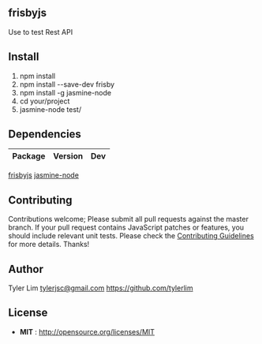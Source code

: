 ## frisbyjs
Use to test Rest API

## Install
1. npm install
2. npm install --save-dev frisby
3. npm install -g jasmine-node
4. cd your/project
5. jasmine-node test/

## Dependencies
Package | Version | Dev
--- |:---:|:---:
[frisbyjs](http://frisbyjs.com)
[jasmine-node](https://github.com/mhevery/jasmine-node)

## Contributing

Contributions welcome; Please submit all pull requests against the master branch. If your pull request contains JavaScript patches or features, you should include relevant unit tests. Please check the [Contributing Guidelines](contributng.md) for more details. Thanks!

## Author

Tyler Lim <tylerjsc@gmail.com> https://github.com/tylerlim

## License

 - **MIT** : http://opensource.org/licenses/MIT
